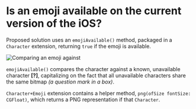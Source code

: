 # Is an emoji available on the current version of the iOS?

Proposed solution uses an `emojiAvailable()` method, packaged in a `Character` extension, returning `true` if the emoji is available.

![Comparing an emoji against ](https://i.stack.imgur.com/jANPz.png)

`emojiAvailable()` compares the character against a known, unavailable character **[?]**, capitalizing on the fact that all unavailable characters share the same bitmap *(a question mark in a box)*.

`Character+Emoji` extension contains a helper method, `png(ofSize fontSize: CGFloat)`, which returns a PNG representation if that `Character`.
